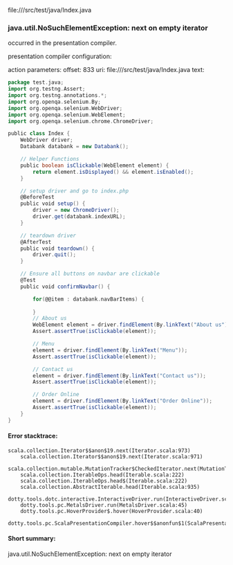 file://<WORKSPACE>/src/test/java/Index.java
### java.util.NoSuchElementException: next on empty iterator

occurred in the presentation compiler.

presentation compiler configuration:


action parameters:
offset: 833
uri: file://<WORKSPACE>/src/test/java/Index.java
text:
```scala
package test.java;
import org.testng.Assert;
import org.testng.annotations.*;
import org.openqa.selenium.By;
import org.openqa.selenium.WebDriver;
import org.openqa.selenium.WebElement;
import org.openqa.selenium.chrome.ChromeDriver;

public class Index {
    WebDriver driver;
    Databank databank = new Databank();

    // Helper Functions
    public boolean isClickable(WebElement element) {
        return element.isDisplayed() && element.isEnabled();
    }

    // setup driver and go to index.php
    @BeforeTest
    public void setup() {
        driver = new ChromeDriver();
        driver.get(databank.indexURL);
    }

    // teardown driver
    @AfterTest
    public void teardown() {
        driver.quit();
    }

    // Ensure all buttons on navbar are clickable
    @Test
    public void confirmNavbar() {

        for(@@item : databank.navBarItems) {
            
        }
        // About us
        WebElement element = driver.findElement(By.linkText("About us"));
        Assert.assertTrue(isClickable(element));

        // Menu
        element = driver.findElement(By.linkText("Menu"));
        Assert.assertTrue(isClickable(element));

        // Contact us
        element = driver.findElement(By.linkText("Contact us"));
        Assert.assertTrue(isClickable(element));

        // Order Online
        element = driver.findElement(By.linkText("Order Online"));
        Assert.assertTrue(isClickable(element));
    }
}

```



#### Error stacktrace:

```
scala.collection.Iterator$$anon$19.next(Iterator.scala:973)
	scala.collection.Iterator$$anon$19.next(Iterator.scala:971)
	scala.collection.mutable.MutationTracker$CheckedIterator.next(MutationTracker.scala:76)
	scala.collection.IterableOps.head(Iterable.scala:222)
	scala.collection.IterableOps.head$(Iterable.scala:222)
	scala.collection.AbstractIterable.head(Iterable.scala:935)
	dotty.tools.dotc.interactive.InteractiveDriver.run(InteractiveDriver.scala:164)
	dotty.tools.pc.MetalsDriver.run(MetalsDriver.scala:45)
	dotty.tools.pc.HoverProvider$.hover(HoverProvider.scala:40)
	dotty.tools.pc.ScalaPresentationCompiler.hover$$anonfun$1(ScalaPresentationCompiler.scala:376)
```
#### Short summary: 

java.util.NoSuchElementException: next on empty iterator